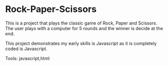 # Rock-Paper-Scissors

This is a project that plays the classic game of Rock, Paper and Scissors.
The user plays with a computer for 5 rounds and the winner is decide at the end.

This project demonstrates my early skills is Javascript as it is completely
coded is Javascript.

Tools: javascript,html